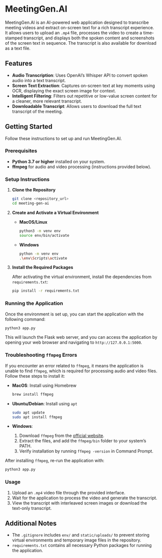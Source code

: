 # MeetingGen.AI

MeetingGen.AI is an AI-powered web application designed to transcribe meeting videos and extract on-screen text for a rich transcript experience. It allows users to upload an `.mp4` file, processes the video to create a time-stamped transcript, and displays both the spoken content and screenshots of the screen text in sequence. The transcript is also available for download as a text file.

## Features

- **Audio Transcription**: Uses OpenAI’s Whisper API to convert spoken audio into a text transcript.
- **Screen Text Extraction**: Captures on-screen text at key moments using OCR, displaying the exact screen image for context.
- **Intelligent Filtering**: Filters out repetitive or low-value screen content for a cleaner, more relevant transcript.
- **Downloadable Transcript**: Allows users to download the full text transcript of the meeting.

## Getting Started

Follow these instructions to set up and run MeetingGen.AI.

### Prerequisites

- **Python 3.7 or higher** installed on your system.
- **ffmpeg** for audio and video processing (instructions provided below).

### Setup Instructions

1. **Clone the Repository**
   ```bash
   git clone <repository_url>
   cd meeting-gen-ai
   ```

2. **Create and Activate a Virtual Environment**

   - **MacOS/Linux**
     ```bash
     python3 -m venv env
     source env/bin/activate
     ```

   - **Windows**
     ```bash
     python -m venv env
     .\env\Scripts\activate
     ```

3. **Install the Required Packages**

   After activating the virtual environment, install the dependencies from `requirements.txt`:
   ```bash
   pip install -r requirements.txt
   ```

### Running the Application

Once the environment is set up, you can start the application with the following command:

```bash
python3 app.py
```

This will launch the Flask web server, and you can access the application by opening your web browser and navigating to `http://127.0.0.1:5000`.

### Troubleshooting `ffmpeg` Errors

If you encounter an error related to `ffmpeg`, it means the application is unable to find `ffmpeg`, which is required for processing audio and video files. Follow these steps to install it:

- **MacOS**: Install using Homebrew
  ```bash
  brew install ffmpeg
  ```

- **Ubuntu/Debian**: Install using `apt`
  ```bash
  sudo apt update
  sudo apt install ffmpeg
  ```

- **Windows**:
  1. Download `ffmpeg` from the [official website](https://ffmpeg.org/download.html).
  2. Extract the files, and add the `ffmpeg/bin` folder to your system’s PATH.
  3. Verify installation by running `ffmpeg -version` in Command Prompt.

After installing `ffmpeg`, re-run the application with:

```bash
python3 app.py
```

### Usage

1. Upload an `.mp4` video file through the provided interface.
2. Wait for the application to process the video and generate the transcript.
3. View the transcript with interleaved screen images or download the text-only transcript.

## Additional Notes

- The `.gitignore` includes `env/` and `static/uploads/` to prevent storing virtual environments and temporary image files in the repository.
- `requirements.txt` contains all necessary Python packages for running the application.